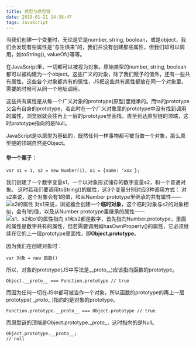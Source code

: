 ```yaml
---
title: 原型与原型链
date: 2019-01-21 14:38:47
tags: JavaScript
---
```


当我们创建一个变量时，无论是它是number, string, boolean，或是object，我们会发现有些属性是“与生俱来”的，我们并没有创建那些属性，但我们却可以调用，如toString(), valueOf()等等。

在JavaScript里，一切都可以被视为对象。原始类型的number, string, boolean都可以被构建为一个object。这些广义的对象，除了我们赋予的值外，还有一些共有属性，这些各个对象都共有的属性，JS把这些共有属性都放在同一个对象里，需要的时候可从同一个地址调用。

这些共有属性是从每一个广义对象的prototype(原型)里继承的。而ta的prototype又会有自身的prototype，若此时在一个广义对象里的prototype中没有找到调用的属性，浏览器就会往再上一层的prototype里面找，直至到达原型链的顶端，这时prototype指向的是Null。

JavaScript是以原型为基础的，既然任何一样事物都可被当做一个对象，那么原型链的顶端自然是Object。
#### 举一个栗子：
```
var s1 = 1, s2 = new Number(1), o1 = {name: 'xxx'};
```
我们创建了一个数字变量s1，一个以对象形式储存的数字变量s2，和一个普通对象。
这时若我们要调用toString()的属性，这3个变量分别对应3种调用方式：
对s2来说，这个对象会有1的值，和从Number prototype里继承的共有属性——
![s2的属性]()
对s1来说，浏览器会创建一个**临时对象**，这个临时对象与s2的对象相似，会有1的值，以及从Number prototype里继承的属性——
![s1、s2和o1的属性指向]()
s1和s2都是数字，首先指向Number.prototype，里面的属性是数字共有的属性，但若需要调用如hasOwnProperty()的属性，它必须继续在它的上一层prototype里面找，即**Object.prototype**。

因为我们在创建对象时：
```
var 对象 = new 函数()
```
所以，对象的prototype(JS中写法是__proto__)应该指向函数的prototype。
```
Object.__proto__ === Function.prototype // true
```
而因为任何一切在JS中都可被当作一个对象，所以函数的prototype的再上一层prototype( \__proto__ )指向的是对象的prototype。
```
Function.prototype.__proto__ === Object.prototype // true
```
而原型链的顶端是Object.prototype.\__proto__，这时指向的是Null。
```
Object.prototype.__proto__;
// null
```
